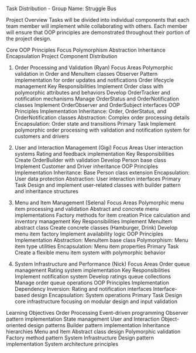 Task Distribution - Group Name: Struggle Bus


Project Overview
Tasks will be divided into individual components that each team member will implement while collaborating with others. Each member will ensure that OOP principles are demonstrated throughout their portion of the project design.

Core OOP Principles Focus
Polymorphism
Abstraction
Inheritance
Encapsulation
Project Component Distribution
1. Order Processing and Validation (Ryan)
Focus Areas
Polymorphic validation in Order and MenuItem classes
Observer Pattern implementation for order updates and notifications
Order lifecycle management
Key Responsibilities
Implement Order class with polymorphic attributes and behaviors
Develop OrderTracker and notification mechanisms
Manage OrderStatus and OrderNotification classes
Implement OrderObserver and OrderSubject interfaces
OOP Principles Implementation
Inheritance: Order, OrderStatus, and OrderNotification classes
Abstraction: Complex order processing details
Encapsulation: Order state and transitions
Primary Task
Implement polymorphic order processing with validation and notification system for customers and drivers

2. User and Interaction Management (Gigi)
Focus Areas
User interaction systems
Rating and feedback implementation
Key Responsibilities
Create OrderBuilder with validation
Develop Person base class
Implement Customer and Driver inheritance
OOP Principles Implementation
Inheritance: Base Person class extension
Encapsulation: User data protection
Abstraction: User interaction interfaces
Primary Task
Design and implement user-related classes with builder pattern and inheritance structures

3. Menu and Item Management (Selena)
Focus Areas
Polymorphic menu item processing and validation
Abstract and concrete menu implementations
Factory methods for item creation
Price calculation and inventory management
Key Responsibilities
Implement MenuItem abstract class
Create concrete classes (Hamburger, Drink)
Develop menu item factory
Implement availability logic
OOP Principles Implementation
Abstraction: MenuItem base class
Polymorphism: Menu item type utilities
Encapsulation: Menu item properties
Primary Task
Create a flexible menu item system with polymorphic behavior

4. System Infrastructure and Performance (Nick)
Focus Areas
Order queue management
Rating system implementation
Key Responsibilities
Implement notification system
Develop ratings queue collections
Manage order queue operations
OOP Principles Implementation
Dependency Inversion: Rating and notification interfaces
Interface-based design
Encapsulation: System operations
Primary Task
Design core infrastructure focusing on modular design and input validation

Learning Objectives
Order Processing
Event-driven programming
Observer pattern implementation
State management
User and Interaction
Object-oriented design patterns
Builder pattern implementation
Inheritance hierarchies
Menu and Item
Abstract class design
Polymorphic validation
Factory method pattern
System Infrastructure
Design pattern implementation
System architecture principles